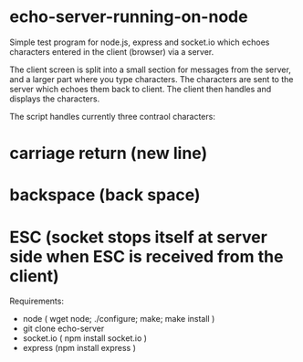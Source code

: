 echo-server-running-on-node
===========================

Simple test program for node.js, express and socket.io which echoes characters entered in the client (browser) via a server.

The client screen is split into a small section for messages from the server, and a larger part where you type characters. The characters are sent to the server which echoes them back to client. The client then handles and displays the characters.

The script handles currently three contraol characters:
# carriage return (new line)
# backspace (back space)
# ESC (socket stops itself at server side when ESC is received from the client)

Requirements:

* node ( wget node; ./configure; make; make install )
* git clone echo-server
* socket.io ( npm install socket.io )
* express (npm install express )
